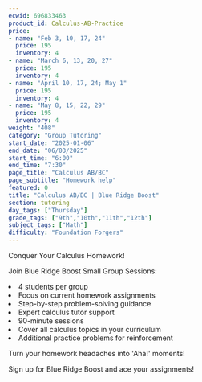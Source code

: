 ```yaml
---
ecwid: 696833463
product_id: Calculus-AB-Practice
price:
- name: "Feb 3, 10, 17, 24"
  price: 195
  inventory: 4
- name: "March 6, 13, 20, 27"
  price: 195
  inventory: 4
- name: "April 10, 17, 24; May 1"
  price: 195
  inventory: 4
- name: "May 8, 15, 22, 29"
  price: 195
  inventory: 4
weight: "408"
category: "Group Tutoring"
start_date: "2025-01-06"
end_date: "06/03/2025"
start_time: "6:00"
end_time: "7:30"
page_title: "Calculus AB/BC"
page_subtitle: "Homework help"
featured: 0
title: "Calculus AB/BC | Blue Ridge Boost"
section: tutoring
day_tags: ["Thursday"]
grade_tags: ["9th","10th","11th","12th"]
subject_tags: ["Math"]
difficulty: "Foundation Forgers"
---
```

<p>Conquer Your Calculus Homework!</p><p>Join Blue Ridge Boost Small Group Sessions:</p><li> 4 students per group</li><li>Focus on current homework assignments</li><li>Step-by-step problem-solving guidance</li><li>Expert calculus tutor support</li><li>90-minute sessions</li><li>Cover all calculus topics in your curriculum</li><li>Additional practice problems for reinforcement</li><p>Turn your homework headaches into 'Aha!' moments!</p><p>Sign up for Blue Ridge Boost and ace your assignments!</p>
